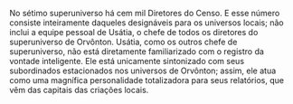 ﻿No sétimo superuniverso há cem mil Diretores do Censo. E esse número consiste inteiramente daqueles designáveis para os universos locais;  não inclui a equipe pessoal de Usátia, o chefe de todos os diretores do superuniverso de Orvônton. Usátia, como os outros chefe de superuniverso, não está diretamente familiarizado com o registro da vontade inteligente. Ele está unicamente sintonizado com seus subordinados estacionados nos universos de Orvônton; assim, ele atua como uma magnífica personalidade totalizadora para seus relatórios, que vêm das capitais das criações locais.